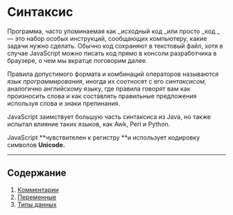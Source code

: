 # Синтаксис

Программа, часто упоминаемая как _исходный код _или просто _код _— это набор особых инструкций, сообщающих компьютеру, какие задачи нужно сделать. Обычно код сохраняют в текстовый файл, хотя в случае JavaScript можно писать код прямо в консоли разработчика в браузере, о чем мы вкратце поговорим далее.

Правила допустимого формата и комбинаций операторов называются _язык программирования_, иногда их соотносят с его _синтаксисом_, аналогично английскому языку, где правила говорят вам как произносить слова и как составлять правильные предложения используя слова и знаки препинания.

JavaScript заимствует большую часть синтаксиса из Java, но также испытал влияние таких языков, как Awk, Perl и Python.

JavaScript **чувствителен к регистру **и использует кодировку символов **Unicode.**

---

## Содержание

1. [Комментарии](/js-basics/grammar/comments.md)
2. [Переменные](/js-basics/grammar/variables.md)
3. [Типы данных](/js-basics/grammar/types.md)



